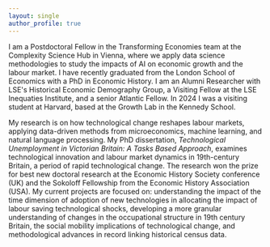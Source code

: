```yaml
---
layout: single
author_profile: true
---
```


<!--
You don't need to edit this file, it's empty on purpose.
Edit theme's home layout instead if you want to make changes.
See: https://jekyllrb.com/docs/themes/#overriding-theme-defaults

https://youtu.be/Pof342wGt78
-->

I am a Postdoctoral Fellow in the Transforming Economies team at the Complexity Science Hub in Vienna, where we apply data science methodologies to study the impacts of AI on economic growth and the labour market. I have recently graduated from the London School of Economics with a PhD in Economic History. I am an Alumni Researcher with LSE's Historical Economic Demography Group, a Visiting Fellow at the LSE Inequaties Institute, and a senior Atlantic Fellow. In 2024 I was a visiting student at Harvard, based at the Growth Lab in the Kennedy School. 

My research is on how technological change reshapes labour markets, applying data-driven methods from microeconomics, machine learning, and natural language processing. My PhD dissertation, *Technological Unemployment in Victorian Britain: A Tasks Based Approach*, examines technological innovation and labour market dynamics in 19th-century Britain, a period of rapid technological change. The research won the prize for best new doctoral research at the Economic History Society conference (UK) and the Sokoloff Fellowship from the Economic History Association (USA). My current projects are focused on: understanding the impact of the time dimension of adoption of new technologies in allocating the impact of labour saving technological shocks, developing a more granular understanding of changes in the occupational structure in 19th century Britain, the social mobility implications of technological change, and methodological advances in record linking historical census data. 


